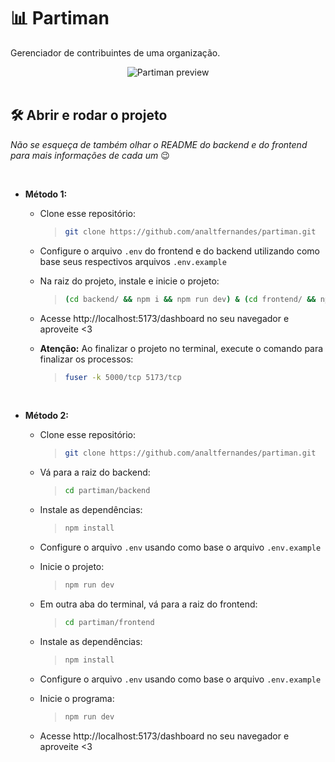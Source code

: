 # :bar_chart: Partiman

Gerenciador de contribuintes de uma organização.

<div align=center>
 
  <img alt="Partiman preview" src="https://raw.githubusercontent.com/analtfernandes/partiman/main/frontend/public/partiman-preview.gif" />
  
</div>

<br />

## :hammer_and_wrench: Abrir e rodar o projeto

_Não se esqueça de também olhar o README do backend e do frontend para mais informações de cada um_ :wink:

<br />

- **Método 1:**

  - Clone esse repositório:

    > ```bash
    > git clone https://github.com/analtfernandes/partiman.git
    > ```

  - Configure o arquivo `.env` do frontend e do backend utilizando como base seus respectivos arquivos `.env.example`

  - Na raiz do projeto, instale e inicie o projeto:

    > ```bash
    > (cd backend/ && npm i && npm run dev) & (cd frontend/ && npm i && npm run dev)
    > ```

  - Acesse http://localhost:5173/dashboard no seu navegador e aproveite <3

  - **Atenção:** Ao finalizar o projeto no terminal, execute o comando para finalizar os processos:
    > ```bash
    > fuser -k 5000/tcp 5173/tcp
    > ```

<br />

- **Método 2:**

  - Clone esse repositório:

    > ```bash
    > git clone https://github.com/analtfernandes/partiman.git
    > ```

  - Vá para a raiz do backend:

    > ```bash
    > cd partiman/backend
    > ```

  - Instale as dependências:

    > ```bash
    > npm install
    > ```

  - Configure o arquivo `.env` usando como base o arquivo `.env.example`

  - Inicie o projeto:

    > ```bash
    > npm run dev
    > ```

  - Em outra aba do terminal, vá para a raiz do frontend:

    > ```bash
    > cd partiman/frontend
    > ```

  - Instale as dependências:

    > ```bash
    > npm install
    > ```

  - Configure o arquivo `.env` usando como base o arquivo `.env.example`

  - Inicie o programa:

    > ```bash
    > npm run dev
    > ```

  - Acesse http://localhost:5173/dashboard no seu navegador e aproveite <3

<br />
